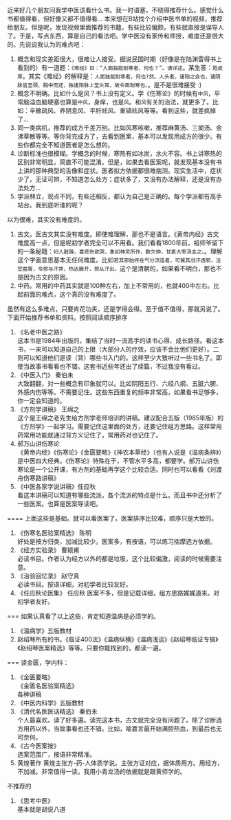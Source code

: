 近来好几个朋友问我学中医该看什么书。我一时语塞，不晓得推荐什么。感觉什么书都值得看，但好像又都不值得看... 本来想在B站找个介绍中医书单的视频，推荐给朋友。但是呢，发现视频里面推荐的书籍，有些比较偏颇，有些就直接是误导人了。于是，写点东西，算是自己的看法吧。学中医没有家传和师授，难度还是很大的。先说说我认为的难点吧：  
1. 概念和现实差距很大，很难让人接受。据说民国时期（好像是在陆渊雷得书上看到的）有一道题：`《难经》曰：“人面独能耐寒者，何也？”。请详述`。某生答：`脸皮厚`。其实《难经》的解释是：`人面独能耐寒者，何也?然。人头者，诸阳之会也，诸阴脉皆至颈、胸中而还，独诸阳脉上至头耳，故令面耐寒也。`。是不是很难接受 :)
1. 概念不明确。比如什么是风？书上没有定义。学《伤寒论》的时候有`中风`，平常脑溢血脑埂塞也算是`中风`，身痒，也是`风`。和`风`有关的治法，就更多了。比如：辛散疏风、养阴息风、平肝祛风、重镇祛风等等。看到这些，就差疯掉了...  
1. 同一类病机，推荐的成方千差万别。比如风寒咳嗽，推荐麻黄汤、三拗汤、金沸草散等等。等你背完成方了，去看到医案，基本可以发现用成方的很少。有些你都完全不知道医者是怎么想的。  
1. 诊断标准也很模糊。学概念的时候，寒热有如冰炭，水火不容。书上讲寒热的区别非常明显，简直不可能混淆。但是，如果去看医案呢，就发现基本没有书上讲的那种典型的舌像和症状。医者拟方依据都很难揣测。现实生活中，症状少了，无证可辨，不知道怎么处方；症状多了，又没有办法解释，还是没有办法处方...  
1. 学派林立，观点不同，有些还相反，都认为自己是正确的。每个学派都有高手站台。我到底听谁的呢？  

以为很难，其实没有难度的。
1. 古文。医古文其实没有难度。即使难理解，那也不是语言。《黄帝内经》古文难度高一点，但是呢初学者完全可以不用看。我们看看1800年前，祖师爷留下的一条秘籍：`妇人脏躁，喜悲伤欲哭，象如神灵所作，数欠伸，甘麦大枣汤主之。`。理解这个字面意思基本无任何难度。比如`若其邪始终在气分流连者，可冀其战汗透邪，法宜益胃，令邪与汗并，热达腠开，邪从汗出。`这个是清朝的，如果看不明白，那也不是因为古文的原因。  
1. 中药。常用的中药其实就是100种左右，加上不常用的，也就400中左右。比起前面的难点，这个真的没有难度了。  

虽然有这么多难点，只要肯花功夫，还是学得会得。至于值不值得，那就另说了。下面开始推荐书单和资料。按照阅读顺序排序
1. 《名老中医之路》  
    这本书是1984年出版的，集结了当时一流高手的读书心得、成长路径。看这本书，一来可以知道自己的上限（大部分人的疗效，应该不会比他们更好）。二则可以知道他们是读（背）哪些书入门的。这样至少大致听过一些书名了。即使当故事书看看也不错。这套书近些年还出了续篇，不过我没有看过。  
1. 《中医入门》 秦伯未  
    大致翻翻，对一些概念有印象就可以。比如阴阳五行、六经八纲、五脏六腑、外感内伤等等。不需要记住。这些东西重复的频率非常高，如果看书足够多，你一定会知道的。  
1. 《方剂学讲稿》 王绵之  
    这个是王绵之老先生给方剂学老师培训的讲稿。建议配合五版（1985年版）的《方剂学》一起学习。需要记住这里面的处方，还要记住组方思路。这样常用药常用功能就通过背方义记住了，常用药对也记住了。  
1. 郝万山讲伤寒论  
    《黄帝内经》《伤寒论》《金匮要略》《神农本草经》（也有人说是《温病条辨》）是中医四大经典。《伤寒论》特殊在于，不管水平多高，都要学。郝万山讲伤寒论是一个公开课，有方剂的基础再学这个比较合适。同时也可以看看《刘渡舟伤寒路讲稿》
1. 《中医各家学说讲稿》任应秋  
    看这本讲稿可以知道有哪些流派，各个流派的特点是什么。而且书中还分析了一些医案。也算是医案导读吧。 
     
==== 上面这些是基础。就可以看医案了。医案排序比较难，顺序只是大致的。
1. 《伤寒名医验案精选》 陈明  
    好处是按方归类，加减比较少。医案多，有按语，可以练习揣摩选方依据。  
1. 《经方实验录》 曹颖甫  
    必读书目。作者认为经方以外的都是垃圾，这个比较偏激，阅读的时候需要注意。  
1. 《治验回忆录》 赵守真  
    必读书目。按语详细，对初学者比较友好。  
1. 《任应秋论医集》  任应秋
    医案不多，但是记载详细，组方思路娓娓道来。对初学者友好。  

=== 如果认真看了以上这些，肯定知道温病是必须学的。
1. 《温病学》五版教材  
1. 赵绍琴所有的书。《临证400法》《温病纵横》《温病浅谈》《赵绍琴临证专辑》《赵绍琴医案精选》等等。只要你能找到的，都读一遍。

=== 读金匮，学内科：
1. 《金匮要略》  
    《金匮名医验案精选》  
    各种讲稿  
1. 《中医内科学》五版教材  
1. 《清代名医医话精选》 秦伯未  
    个人最喜欢。读了好多遍。读完这本书，古文就完全没有问题了。除了诊断选方用药以外，当故事看也还不错。比如，喻嘉言最开始满腔热血，到最后也无可奈何。  
1. 《古今医案按》  
    选案范围广，按语非常精准。  
1. 黄煌著作
    黄煌主张方-药-人体质学说。主张方证对应，据体质用方。用经方，不加减。非常值得一读。我用小青龙汤的依据就是跟黄师学的。

不推荐的
1. 《思考中医》  
    基本就是胡说八道

